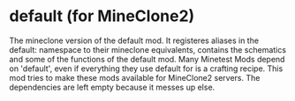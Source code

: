 # default (for MineClone2)
The mineclone version of the default mod. It registeres aliases in the default: namespace to their mineclone equivalents, contains the schematics and some of the functions of the default mod. Many Minetest Mods depend on 'default', even if everything they use default for is a crafting recipe. This mod tries to make these mods available for MineClone2 servers. The dependencies are left empty because it messes up else.
